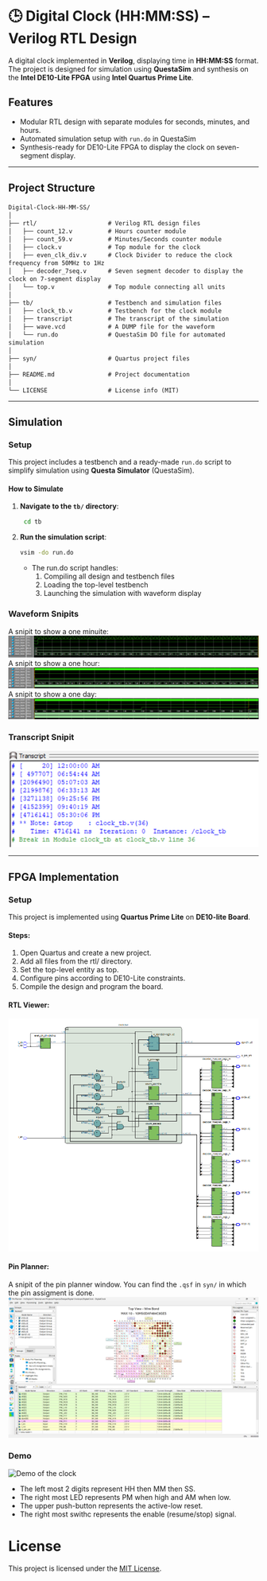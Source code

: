 # 🕒 Digital Clock (HH:MM:SS) – Verilog RTL Design

A digital clock implemented in **Verilog**, displaying time in **HH:MM:SS** format. The project is designed for simulation using **QuestaSim** and synthesis on the **Intel DE10-Lite FPGA** using **Intel Quartus Prime Lite**.

## Features

- Modular RTL design with separate modules for seconds, minutes, and hours.
- Automated simulation setup with `run.do` in QuestaSim
- Synthesis-ready for DE10-Lite FPGA to display the clock on seven-segment display.

---

## Project Structure

```plaintext
Digital-Clock-HH-MM-SS/
│
├── rtl/                    # Verilog RTL design files
│   ├── count_12.v          # Hours counter module
│   ├── count_59.v          # Minutes/Seconds counter module
│   ├── clock.v             # Top module for the clock
│   ├── even_clk_div.v      # Clock Divider to reduce the clock frequency from 50MHz to 1Hz
│   ├── decoder_7seq.v      # Seven segment decoder to display the clock on 7-segment display
│   └── top.v               # Top module connecting all units
│
├── tb/                     # Testbench and simulation files
│   ├── clock_tb.v          # Testbench for the clock module
│   ├── transcript          # The transcript of the simulation
│   ├── wave.vcd            # A DUMP file for the waveform
│   └── run.do              # QuestaSim DO file for automated simulation
│
├── syn/                    # Quartus project files
│
├── README.md               # Project documentation
│
└── LICENSE                 # License info (MIT)
```
---


## Simulation
### Setup
This project includes a testbench and a ready-made `run.do` script to simplify simulation using **Questa Simulator** (QuestaSim).
#### How to Simulate
1. **Navigate to the `tb/` directory**:
   ```bash
    cd tb
   ```
2. **Run the simulation script**:
    ```bash
    vsim -do run.do
    ```
    - The run.do script handles:
      1. Compiling all design and testbench files
      2. Loading the top-level testbench
      3. Launching the simulation with waveform display

### Waveform Snipits
A snipit to show a one minuite:
![Alt Text](/images/one_min.png)
A snipit to show a one hour:
![Alt Text](/images/one_hour.png)
A snipit to show a one day:
![Alt Text](/images/one_day.png)

### Transcript Snipit
![Alt Text](/images/Transcript.png)

---

## FPGA Implementation
### Setup
This project is implemented using **Quartus Prime Lite** on **DE10-lite Board**.
#### Steps:
1. Open Quartus and create a new project.
2. Add all files from the rtl/ directory.
3. Set the top-level entity as top.
4. Configure pins according to DE10-Lite constraints.
5. Compile the design and program the board.

#### RTL Viewer:
![Alt Text](/images/rtl_sch.png)

#### Pin Planner:
A snipit of the pin planner window. You can find the `.qsf` in `syn/` in which the pin assigment is done.
![Alt Text](/images/pinplanner.png)

### Demo
![Demo of the clock](/images/demo.gif)

- The left most 2 digits represent HH then MM then SS.
- The right most LED represents PM when high and AM when low.
- The upper push-button represents the active-low reset.
- The right most swithc represents the enable (resume/stop) signal.

# License
This project is licensed under the [MIT License](/LICENSE).


